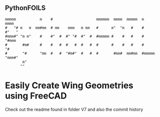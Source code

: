 ## PythonFOILS
```
mmmmm           m    #                    mmmmmm  mmmm  mmmmm  m       mmmm 
#   "# m   m  mm#mm  # mm    mmm   m mm   #      m"  "m   #    #      #"   "
#mmm#" "m m"    #    #"  #  #" "#  #"  #  #mmmmm #    #   #    #      "#mmm 
#       #m#     #    #   #  #   #  #   #  #      #    #   #    #          "#
#       "#      "mm  #   #  "#m#"  #   #  #       #mm#  mm#mm  #mmmmm "mmm#"
        m"
       ""
```

Easily Create Wing Geometries using FreeCAD
===========================================

Check out the readme found in folder V7 and also the commit history


